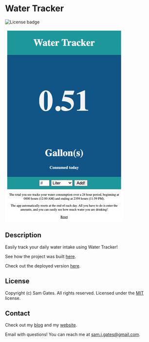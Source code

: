 # Water Tracker

![License badge](https://img.shields.io/badge/license-MIT-green)

![Screenshot](main.png)

## Description

Easily track your daily water intake using Water Tracker!

See how the project was built [here](https://samgates.io/blog/app-project/water-tracker/).

Check out the deployed version [here](https://samgates.io/projects/water-tracker/).

## License

Copyright (c) Sam Gates. All rights reserved.
Licensed under the [MIT](https://opensource.org/licenses/MIT) license.

## Contact

Check out my [blog](https://samgates.io/blog/) and my [website](https://samgates.io/).

Email with questions! You can reach me at sam.j.gates@gmail.com.

